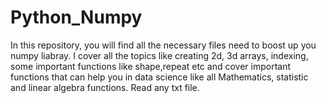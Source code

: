 # Python_Numpy
In this repository, you will find all the necessary files need to boost up you numpy liabray. I cover all the topics like creating 2d, 3d arrays, indexing, some important functions like shape,repeat etc and cover important functions that can help you in data science like all Mathematics, statistic and linear algebra functions. Read any txt file.
